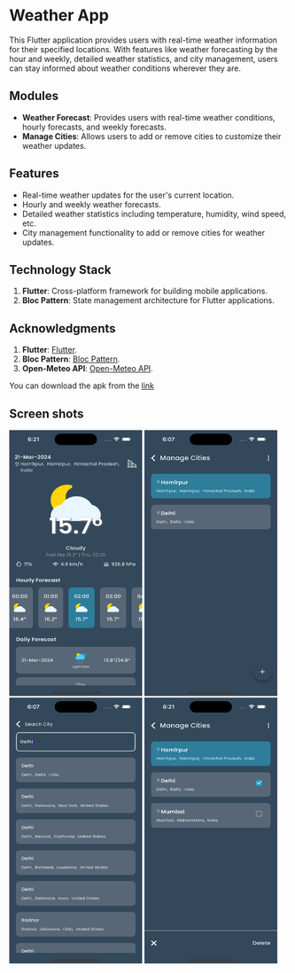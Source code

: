 # Weather App

This Flutter application provides users with real-time weather information for their specified locations. With features like weather forecasting by the hour and weekly, detailed weather statistics, and city management, users can stay informed about weather conditions wherever they are.


## Modules

- **Weather Forecast**: Provides users with real-time weather conditions, hourly forecasts, and weekly forecasts.
- **Manage Cities**: Allows users to add or remove cities to customize their weather updates.


## Features

- Real-time weather updates for the user's current location.
- Hourly and weekly weather forecasts.
- Detailed weather statistics including temperature, humidity, wind speed, etc.
- City management functionality to add or remove cities for weather updates.

## Technology Stack

1. **Flutter**: Cross-platform framework for building mobile applications.
2. **Bloc Pattern**: State management architecture for Flutter applications.



## Acknowledgments

1. **Flutter**: [Flutter](https://flutter.dev/).
2. **Bloc Pattern**: [Bloc Pattern](https://bloclibrary.dev/).
2. **Open-Meteo API**: [Open-Meteo API](https://open-meteo.com/).



You can download the apk from the [link](https://drive.google.com/file/d/1cdPc5zr7hy7TLTW1wgiNFrhO07543x7B/view?usp=sharing)


## Screen shots
<img src="readMeAsset/main.png" width="240em" height="480em" > <img src="readMeAsset/manageCity.png" width="240em" height="480em" > <img src="readMeAsset/searchCity.png" width="240em" height="480em"> <img src="readMeAsset/EditCities.png" width="240em" height="480em">
